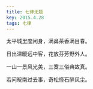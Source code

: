 ```yaml
---
title: 七律无题
key: 2015.4.28
tags: 七律
---
```


太平城里度闲身，满鼻茶香满目春。

日出温暖远中客，花放芬芳野外人。

一山一景风光美，三寨三俗典故真。

若问皖南过去事，奇松怪石醉风尘。

</br>

